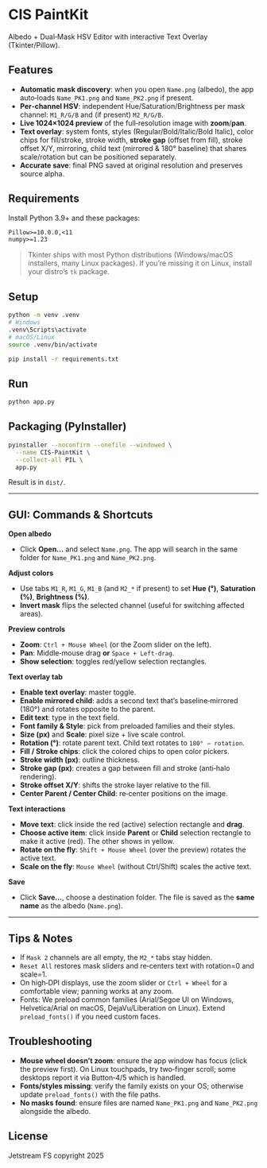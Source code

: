 # CIS PaintKit

Albedo + Dual‑Mask HSV Editor with interactive Text Overlay (Tkinter/Pillow).

## Features

- **Automatic mask discovery**: when you open `Name.png` (albedo), the app auto‑loads `Name_PK1.png` and `Name_PK2.png` if present.
- **Per‑channel HSV**: independent Hue/Saturation/Brightness per mask channel: `M1_R/G/B` and (if present) `M2_R/G/B`.
- **Live 1024×1024 preview** of the full‑resolution image with **zoom**/**pan**.
- **Text overlay**: system fonts, styles (Regular/Bold/Italic/Bold Italic), color chips for fill/stroke, stroke width, **stroke gap** (offset from fill), stroke offset X/Y, mirroring, child text (mirrored & 180° baseline) that shares scale/rotation but can be positioned separately.
- **Accurate save**: final PNG saved at original resolution and preserves source alpha.

## Requirements

Install Python 3.9+ and these packages:

```txt
Pillow>=10.0.0,<11
numpy>=1.23
```

> Tkinter ships with most Python distributions (Windows/macOS installers, many Linux packages). If you’re missing it on Linux, install your distro’s `tk` package.

## Setup

```bash
python -m venv .venv
# Windows
.venv\Scripts\activate
# macOS/Linux
source .venv/bin/activate

pip install -r requirements.txt
```

## Run

```bash
python app.py
```

## Packaging (PyInstaller)

```bash
pyinstaller --noconfirm --onefile --windowed \
  --name CIS-PaintKit \
  --collect-all PIL \
  app.py
```

Result is in `dist/`.

---

## GUI: Commands & Shortcuts

**Open albedo**

- Click **Open…** and select `Name.png`. The app will search in the same folder for `Name_PK1.png` and `Name_PK2.png`.

**Adjust colors**

- Use tabs `M1_R`, `M1_G`, `M1_B` (and `M2_*` if present) to set **Hue (°)**, **Saturation (%)**, **Brightness (%)**.
- **Invert mask** flips the selected channel (useful for switching affected areas).

**Preview controls**

- **Zoom**: `Ctrl + Mouse Wheel` (or the Zoom slider on the left).
- **Pan**: Middle‑mouse drag **or** `Space + Left‑drag`.
- **Show selection**: toggles red/yellow selection rectangles.

**Text overlay tab**

- **Enable text overlay**: master toggle.
- **Enable mirrored child**: adds a second text that’s baseline‑mirrored (180°) and rotates opposite to the parent.
- **Edit text**: type in the text field.
- **Font family & Style**: pick from preloaded families and their styles.
- **Size (px)** and **Scale**: pixel size + live scale control.
- **Rotation (°)**: rotate parent text. Child text rotates to `180° − rotation`.
- **Fill / Stroke chips**: click the colored chips to open color pickers.
- **Stroke width (px)**: outline thickness.
- **Stroke gap (px)**: creates a gap between fill and stroke (anti‑halo rendering).
- **Stroke offset X/Y**: shifts the stroke layer relative to the fill.
- **Center Parent / Center Child**: re‑center positions on the image.

**Text interactions**

- **Move text**: click inside the red (active) selection rectangle and **drag**.
- **Choose active item**: click inside **Parent** or **Child** selection rectangle to make it active (red). The other shows in yellow.
- **Rotate on the fly**: `Shift + Mouse Wheel` (over the preview) rotates the active text.
- **Scale on the fly**: `Mouse Wheel` (without Ctrl/Shift) scales the active text.

**Save**

- Click **Save…**, choose a destination folder. The file is saved as the **same name** as the albedo (`Name.png`).

---

## Tips & Notes

- If `Mask 2` channels are all empty, the `M2_*` tabs stay hidden.
- `Reset All` restores mask sliders and re‑centers text with rotation=0 and scale=1.
- On high‑DPI displays, use the zoom slider or `Ctrl + Wheel` for a comfortable view; panning works at any zoom.
- Fonts: We preload common families (Arial/Segoe UI on Windows, Helvetica/Arial on macOS, DejaVu/Liberation on Linux). Extend `preload_fonts()` if you need custom faces.

## Troubleshooting

- **Mouse wheel doesn’t zoom**: ensure the app window has focus (click the preview first). On Linux touchpads, try two‑finger scroll; some desktops report it via Button‑4/5 which is handled.
- **Fonts/styles missing**: verify the family exists on your OS; otherwise update `preload_fonts()` with the file paths.
- **No masks found**: ensure files are named `Name_PK1.png` and `Name_PK2.png` alongside the albedo.

## License

Jetstream FS copyright 2025

